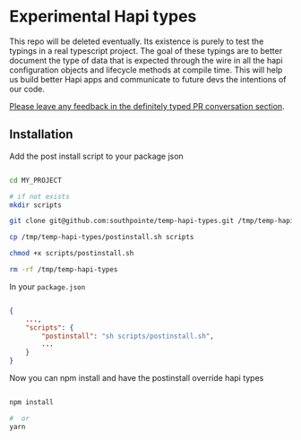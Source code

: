 # Experimental Hapi types

This repo will be deleted eventually. Its existence is purely to test the typings in a real typescript project. The goal of these typings are to better document the type of data that is expected through the wire in all the hapi configuration objects and lifecycle methods at compile time. This will help us build better Hapi apps and communicate to future devs the intentions of our code.

[Please leave any feedback in the definitely typed PR conversation section](https://github.com/DefinitelyTyped/DefinitelyTyped/pull/59217).

## Installation

Add the post install script to your package json

``` sh

cd MY_PROJECT

# if not exists
mkdir scripts

git clone git@github.com:southpointe/temp-hapi-types.git /tmp/temp-hapi-types

cp /tmp/temp-hapi-types/postinstall.sh scripts

chmod +x scripts/postinstall.sh

rm -rf /tmp/temp-hapi-types

```

In your `package.json`

``` json

{
    ...,
    "scripts": {
        "postinstall": "sh scripts/postinstall.sh",
        ...
    }
}

```

Now you can npm install and have the postinstall override hapi types

``` sh

npm install

#  or
yarn

```
